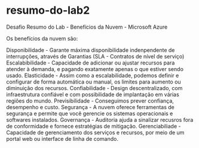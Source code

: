 # resumo-do-lab2
Desafio Resumo do Lab - Benefícios da Nuvem - Microsoft Azure

Os benefícios da nuvem são:

Disponibilidade - Garante máxima disponibilidade indenpendente de interrupções, através de Garantias (SLA - Contratos de nível de serviço)
Escalabibilidade - Capacidade de adicionar ou ajustar recursos para atender à demanda, e pagando exatamente apenas o que estiver sendo usado. 
Elasticidade - Assim como a escalabilidade, podemos definir e configurar de forma automática ou manual, os limites para aumento ou diminuição dos recursos.
Confiabilidade - Design descentralizado, com infraestrutura confiável e com possibilidade de implantação em várias regiões do mundo.
Previsibilidade - Conseguimos prever confiança, desempenho e custo.
Segurança - A nuvem oferece ferramentas de segurança e permite que você gerencie os sistemas operacionais e softwares instalados.
Governança - Auditoria ajuda a sinalizar recusros fora de conformidade e fornece estratégias de mitigação.
Gerenciabiliade - Capacidade de gerenciamento dos serviços e recursos, por meio de um portal web ou interface de linha de comando.



